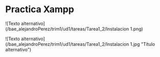 # Practica Xampp

![Texto alternativo](/bae_alejandroPerez/trim1/ud1/tareas/Tarea1_2/Instalacion 1.png)

![Texto alternativo](/bae_alejandroPerez/trim1/ud1/tareas/Tarea1_2/Instalacion 1.jpg "Título alternativo")
